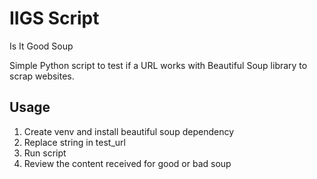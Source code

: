 # IIGS Script
Is It Good Soup

Simple Python script to test if a URL works with Beautiful Soup library to scrap websites.

## Usage
1. Create venv and install beautiful soup dependency
2. Replace string in test_url
3. Run script
4. Review the content received for good or bad soup
